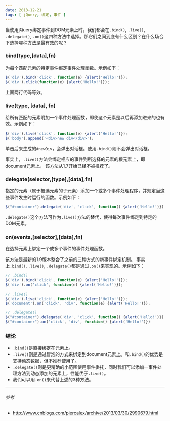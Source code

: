 ```yaml
---
date: 2013-12-21
tags: [ jQuery, 绑定, 事件 ]
---
```


当使用jQuery绑定事件到DOM元素上时，我们都会在`.bind()`, `.live()`, `.delegate()`, `.on()`这四种方法中选择。那它们之间到底有什么区别？在什么场合下选择哪种方法是最有效的呢？

### bind(type,[data],fn)

为每个匹配元素的特定事件绑定事件处理函数。示例如下：

``` javascript
$('div').bind('click', function(e) {alert('Hello!')});
$('div').click(function(e) {alert('Hello!')});
```

上面两行代码等效。

### live(type, [data], fn)

给所有匹配的元素附加一个事件处理函数，即使这个元素是以后再添加进来的也有效。示例如下：

``` javascript
$('div').live('click', function(e) {alert('Hello!')});
$('body').append('<div>new div</div>');
```

单击后来生成的`#newDiv`，会弹出对话框。使用`.bind()`则不会弹出对话框。

事实上，`.live()`方法会绑定相应的事件到所选择的元素的根元素上，即document元素上。
该方法从1.7开始已经不被推荐了。

### delegate(selector,[type],[data],fn)

指定的元素（属于被选元素的子元素）添加一个或多个事件处理程序，并规定当这些事件发生时运行的函数。示例如下：

``` javascript
$("#container").delegate('div', 'click', function() {alert('Hello!')})
```

`.delegate()`这个方法可作为`.live()`方法的替代，使得每次事件绑定到特定的DOM元素。

### on(events,[selector],[data],fn)

在选择元素上绑定一个或多个事件的事件处理函数。

该方法是最新的1.9版本整合了之前的三种方式的新事件绑定机制。
事实上`.bind()`, `.live()`, `.delegate()`都是通过`.on()`来实现的。示例如下：

``` javascript
// .bind()
$('div').bind('click', function(e) {alert('Hello!')});
$('div').on('click', function(e) {alert('Hello!')});

// .live()
$('div').live('click', function(e) {alert('Hello!')});
$('document').on('click', 'div', function(e) {alert('Hello!')});

// .delegate()
$("#container").delegate('div', 'click', function() {alert('Hello!')})
$("#container").on('click', 'div', function() {alert('Hello!')})
```

### 结论

- `.bind()`是直接绑定在元素上。
- `.live()`则是通过冒泡的方式来绑定到document元素上。和`.bind()`的优势是支持动态数据，但不推荐使用了。
- `.delegate()`则是更精确的小范围使用事件委托，同时我们可以添加一事件处理方法到动态添加的元素上，性能优于`.live()`。
- 我们可以用`.on()`来代替上述的3种方法。

------

###### 参考

- <http://www.cnblogs.com/piercalex/archive/2013/03/30/2990679.html>
